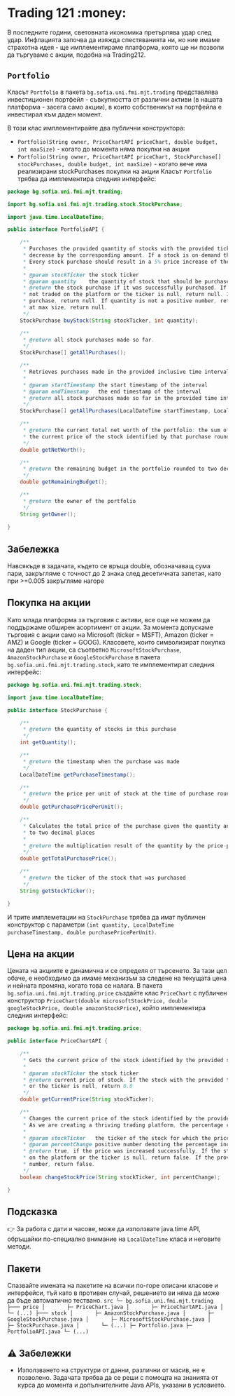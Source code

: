 # Trading 121 :money:
В последните години, световната икономика претърпява удар след удар. Инфлацията започва да изяжда спестяванията ни, но ние имаме страхотна идея - ще имплементираме платформа, която ще ни позволи да търгуваме с акции, подобна на Trading212.
## `Portfolio`
Класът `Portfolio` в пакета `bg.sofia.uni.fmi.mjt.trading` представлява инвестиционен портфейл - съвкупността от различни активи (в нашата платформа - засега само акции), в които собственикът на портфейла е инвестирал към даден момент.

В този клас имплементирайте два публични конструктора:

* `Portfolio(String owner, PriceChartAPI priceChart, double budget, int maxSize)` - когато до момента няма покупки на акции
* `Portfolio(String owner, PriceChartAPI priceChart, StockPurchase[] stockPurchases, double budget, int maxSize)` - когато вече има реализирани stockPurchases покупки на акции
Класът `Portfolio` трябва да имплементира следния интерфейс:
```java
package bg.sofia.uni.fmi.mjt.trading;

import bg.sofia.uni.fmi.mjt.trading.stock.StockPurchase;

import java.time.LocalDateTime;

public interface PortfolioAPI {

    /**
     * Purchases the provided quantity of stocks with the provided ticker. The budget in the portfolio should
     * decrease by the corresponding amount. If a stock is on-demand then naturally its price increases.
     * Every stock purchase should result in a 5% price increase of the purchased stock
     *
     * @param stockTicker the stock ticker
     * @param quantity    the quantity of stock that should be purchased
     * @return the stock purchase if it was successfully purchased. If the stock with the provided ticker is
     * not traded on the platform or the ticker is null, return null. If the budget is not enough to make the
     * purchase, return null. If quantity is not a positive number, return null. If the portfolio is already
     * at max size, return null.
     */
    StockPurchase buyStock(String stockTicker, int quantity);

    /**
     * @return all stock purchases made so far.
     */
    StockPurchase[] getAllPurchases();

    /**
     * Retrieves purchases made in the provided inclusive time interval
     *
     * @param startTimestamp the start timestamp of the interval
     * @param endTimestamp   the end timestamp of the interval
     * @return all stock purchases made so far in the provided time interval
     */
    StockPurchase[] getAllPurchases(LocalDateTime startTimestamp, LocalDateTime endTimestamp);

    /**
     * @return the current total net worth of the portfolio: the sum of each purchases' quantity multiplied by
     * the current price of the stock identified by that purchase rounded to two decimal places
     */
    double getNetWorth();

    /**
     * @return the remaining budget in the portfolio rounded to two decimal places
     */
    double getRemainingBudget();

    /**
     * @return the owner of the portfolio
     */
    String getOwner();
    
}
```
## Забележка
Навсякъде в задачата, където се връща double, обозначаващ сума пари, закръгляме с точност до 2 знака след десетичната запетая, като при >=0.005 закръгляме нагоре

## Покупка на акции
Като млада платформа за търговия с активи, все още не можем да поддържаме обширен асортимент от акции. За момента допускаме търговия с акции само на Microsoft (ticker = MSFT), Amazon (ticker = AMZ) и Google (ticker = GOOG). Класовете, които символизират покупка на даден тип акции, са съответно `MicrosoftStockPurchase`, `AmazonStockPurchase` и `GoogleStockPurchase` в пакета `bg.sofia.uni.fmi.mjt.trading.stock`, като те имплементират следния интерфейс:
```java
package bg.sofia.uni.fmi.mjt.trading.stock;

import java.time.LocalDateTime;

public interface StockPurchase {

    /**
     * @return the quantity of stocks in this purchase
     */
    int getQuantity();

    /**
     * @return the timestamp when the purchase was made
     */
    LocalDateTime getPurchaseTimestamp();

    /**
     * @return the price per unit of stock at the time of purchase rounded to two decimal places
     */
    double getPurchasePricePerUnit();

    /**
     * Calculates the total price of the purchase given the quantity and the price per unit rounded
     * to two decimal places
     *
     * @return the multiplication result of the quantity by the price-per-unit
     */
    double getTotalPurchasePrice();

    /**
     * @return the ticker of the stock that was purchased
     */
    String getStockTicker();

}
```
И трите имплеметации на `StockPurchase` трябва да имат публичен конструктор с параметри `(int quantity, LocalDateTime purchaseTimestamp, double purchasePricePerUnit)`.
## Цена на акции
Цената на акциите е динамична и се определя от търсенето. За тази цел обаче, е необходимо да имаме механизъм за следене на текущата цена и нейната промяна, когато това се налага. В пакета `bg.sofia.uni.fmi.mjt.trading.price` създайте клас `PriceChart` с публичен конструктор `PriceChart(double microsoftStockPrice, double googleStockPrice, double amazonStockPrice)`, който имплементира следния интерфейс:
```java
package bg.sofia.uni.fmi.mjt.trading.price;

public interface PriceChartAPI {

    /**
     * Gets the current price of the stock identified by the provided stock ticker rounded to two decimal places
     *
     * @param stockTicker the stock ticker
     * @return current price of stock. If the stock with the provided ticker is not traded on the platform
     * or the ticker is null, return 0.0
     */
    double getCurrentPrice(String stockTicker);

    /**
     * Changes the current price of the stock identified by the provided stock ticker by the provided percentage.
     * As we are creating a thriving trading platform, the percentage can only be a positive number
     *
     * @param stockTicker   the ticker of the stock for which the price is changing
     * @param percentChange positive number denoting the percentage increase of stock price
     * @return true, if the price was increased successfully. If the stock with the provided ticker is not traded
     * on the platform or the ticker is null, return false. If the provided percentChange is not a positive
     * number, return false.
     */
    boolean changeStockPrice(String stockTicker, int percentChange);

}
```
## Подсказка
:point_right: За работа с дати и часове, може да използвате java.time API, обръщайки по-специално внимание на `LocalDateTime` класа и неговите методи.
## Пакети
Спазвайте имената на пакетите на всички по-горе описани класове и интерфейси, тъй като в противен случай, решението ви няма да може да бъде автоматично тествано.
`src
└─ bg.sofia.uni.fmi.mjt.trading
    ├─── price
    │       ├─ PriceChart.java
    │       ├─ PriceChartAPI.java
    │       └─ (...)
    ├─── stock
    │       ├─ AmazonStockPurchase.java
    │       ├─ GoogleStockPurchase.java
    │       ├─ MicrosoftStockPurchase.java
    │       ├─ StockPurchase.java
    │       └─ (...)
    ├─ Portfolio.java
    ├─ PortfolioAPI.java
    └─ (...)`
## :warning: Забележки
* Използването на структури от данни, различни от масив, не е позволено. Задачата трябва да се реши с помощта на знанията от курса до момента и допълнителните Java APIs, указани в условието. 

